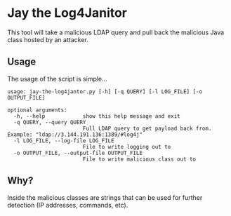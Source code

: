 # Jay the Log4Janitor

This tool will take a malicious LDAP query and pull back the malicious Java class hosted by an attacker.

## Usage

The usage of the script is simple...

```
usage: jay-the-log4jantor.py [-h] [-q QUERY] [-l LOG_FILE] [-o OUTPUT_FILE]

optional arguments:
  -h, --help            show this help message and exit
  -q QUERY, --query QUERY
                        Full LDAP query to get payload back from. Example: "ldap://3.144.191.136:1389/#log4j"
  -l LOG_FILE, --log-file LOG_FILE
                        File to write logging out to
  -o OUTPUT_FILE, --output-file OUTPUT_FILE
                        File to write malicious class out to
```

## Why?

Inside the malicious classes are strings that can be used for further detection (IP addresses, commands, etc).